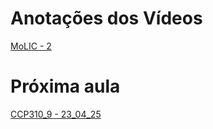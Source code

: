# Anotações dos Vídeos
[MoLIC - 2](MoLIC%20-%202.md)
# Próxima aula
[CCP310_9 - 23_04_25](CCP310_9%20-%2023_04_25.md)